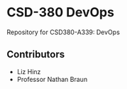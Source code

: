 # CSD-380 DevOps
Repository for CSD380-A339: DevOps
## Contributors
* Liz Hinz
* Professor Nathan Braun
